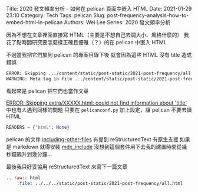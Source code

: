 Title: 2020 發文頻率分析 - 如何在 pelican 頁面中嵌入 HTML
Date: 2021-01-29 23:10
Category: Tech
Tags: pelican
Slug: post-frequency-analysis-how-to-embed-html-in-pelican
Authors: Wei Lee
Series: 2020 發文頻率分析

因為不想在文章裡面直接寫 HTML（主要是不想自己去調大小、風格什麼的）
我花了點時間研究要怎麼樣正確且優雅（？）的在 pelican 中嵌入 HTML

<!--more-->

不過當我把它們放到 pelican 的專案目錄下後
就會因為這些 HTML 沒有 title 造成錯誤

```txt
ERROR: Skipping .../content/static/post-static/2021-post-frequency/all.html: could not find information about 'title'
WARNING: Meta tag in file .../content/static/post-static/2021-post-frequency/2020-by-category.html does not have a 'name' attribute, skipping. Attributes: charset="utf-8"
```

看起來是 pelican 把它們也當作文章

[ERROR: Skipping extra/XXXXX.html: could not find information about 'title'](https://github.com/getpelican/pelican/issues/1157) 中也有人遇到同樣的問題
只要在 `pelicanconf.py` 加上設定，讓 pelican 不要去讀 HTML

```python
READERS = {"html": None}
```

pelican 的文件 [including-other-files](https://docs.getpelican.com/en/4.5.4/content.html#including-other-files) 有提到 reStructuredText 有原生支援
如果是 markdown 就得安裝 [mdx_include](https://github.com/neurobin/mdx_include)
沒想到這個套件用下去我的建置時間從幾秒鐘飆升到幾分鐘...

最後我只好妥協用 reStructuredText 來寫下一篇文章

```rst
.. raw:: html
    :file: ../../../static/post-static/2021-post-frequency/all.html
```
